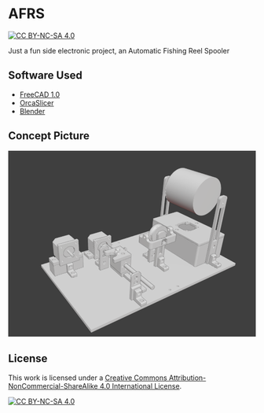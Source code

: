 # AFRS
[![CC BY-NC-SA 4.0][cc-by-nc-sa-shield]][cc-by-nc-sa]

Just a fun side electronic project, an Automatic Fishing Reel Spooler

## Software Used

- [FreeCAD 1.0](https://www.freecad.org/)
- [OrcaSlicer](https://orcaslicer.com/)
- [Blender](https://www.blender.org/)

## Concept Picture
![alt text](https://github.com/josefswadijohansson/AFRS/blob/main/Concept%20pictures/v3/AFRS_concept_v3.png)

## License

This work is licensed under a
[Creative Commons Attribution-NonCommercial-ShareAlike 4.0 International License][cc-by-nc-sa].

[![CC BY-NC-SA 4.0][cc-by-nc-sa-image]][cc-by-nc-sa]

[cc-by-nc-sa]: http://creativecommons.org/licenses/by-nc-sa/4.0/
[cc-by-nc-sa-image]: https://licensebuttons.net/l/by-nc-sa/4.0/88x31.png
[cc-by-nc-sa-shield]: https://img.shields.io/badge/License-CC%20BY--NC--SA%204.0-lightgrey.svg
